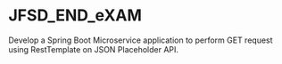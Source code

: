 # JFSD_END_eXAM
Develop a Spring Boot Microservice application to perform GET request using RestTemplate on JSON Placeholder API.
